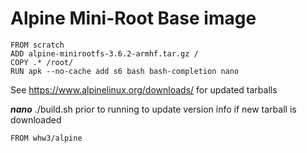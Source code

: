 # Alpine Mini-Root Base image
```
FROM scratch
ADD alpine-minirootfs-3.6.2-armhf.tar.gz /
COPY .* /root/
RUN apk --no-cache add s6 bash bash-completion nano
```

See https://www.alpinelinux.org/downloads/ for updated tarballs


***nano*** ./build.sh prior to running to update version info if new tarball is downloaded


```
FROM whw3/alpine
```

